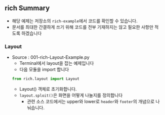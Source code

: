 ## rich Summary
- 해당 예제는 저장소의 `rich-example`에서 코드를 확인할 수 있습니다.
- 문서를 최대한 간결하게 쓰기 위해 코드를 전부 기재하지는 않고 필요한 사항만 적도록 하겠습니다

### Layout
- Source : 001-rich-Layout-Example.py
   - Terminal에서 layout을 잡는 예제입니다
   - 다음 모듈을 import 합니다
    ```python
    from rich.layout import Layout
    ```
  - Layout() 객체로 초기화합니다. 
  - `layout.sploit()`은 화면을 어떻게 나눌지를 정의합니다
    - 관련 소스 코드에서는 upper와 lower로 `header`와 `footer`의 개념으로 나눠습니다.
